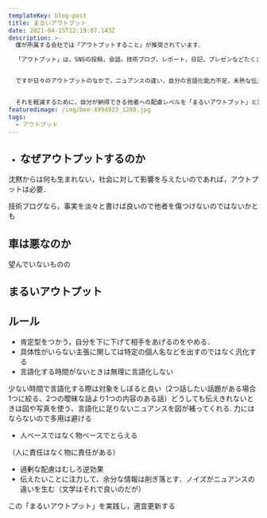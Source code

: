 ```yaml
---
templateKey: blog-post
title: まるいアウトプット
date: 2021-04-15T12:19:07.143Z
description: >-
  僕が所属する会社では「アウトプットすること」が推奨されています．

  「アウトプット」は，SNSの投稿，会話，技術ブログ，レポート，日記，プレゼンなどたくさんあります．


  ですが日々のアウトプットのなかで，ニュアンスの違い，自分の言語化能力不足，未熟な伝え方によって他者を傷付けているのではないかと不安になり，考えが堂々巡りすることがあります．


  それを軽減するために，自分が納得できる他者への配慮レベルを「まるいアウトプット」と定義して，運用することにします．
featuredimage: /img/bee-4994923_1280.jpg
tags:
  - アウトプット
---
```

* ## なぜアウトプットするのか

沈黙からは何も生まれない，社会に対して影響を与えたいのであれば，アウトプットは必要．

技術ブログなら，事実を淡々と書けば良いので他者を傷つけないのではないかとも

## 車は悪なのか

望んでいないものの

## まるいアウトプット

## ルール

* 肯定型をつかう，自分を下に下げて相手をあげるのをやめる．
* 具体性がいらない主張に関しては特定の個人名などを出すのではなく汎化する
* 言語化する時間がないときは無理に言語化しない

少ない時間で言語化する際は対象をしぼると良い（2つ話したい話題がある場合1つに絞る、2つの曖昧な話より1つの内容のある話）どうしても伝えきれないときは図や写真を使う、言語化に足りないニュアンスを図が補ってくれる. 力にはならないので多用は避ける

* 人ベースではなく物ベースでとらえる


（人に責任はなく物に責任がある）

* 過剰な配慮はむしろ逆効果
* 伝えたいことに注力して、余分な情報は削ぎ落とす．ノイズがニュアンスの違いを生む（文学はそれで良いのだが）



この「まるいアウトプット」を実践し，適宜更新する